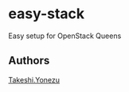 # easy-stack

Easy setup for OpenStack Queens

## Authors
[Takeshi.Yonezu](https://github.com/tkyonezu)
